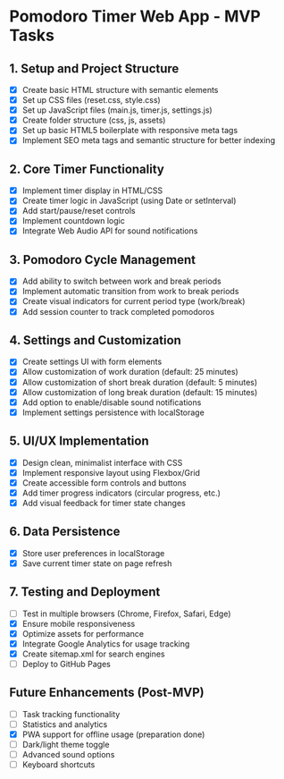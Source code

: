 # Pomodoro Timer Web App - MVP Tasks

## 1. Setup and Project Structure
- [x] Create basic HTML structure with semantic elements
- [x] Set up CSS files (reset.css, style.css)
- [x] Set up JavaScript files (main.js, timer.js, settings.js)
- [x] Create folder structure (css, js, assets)
- [x] Set up basic HTML5 boilerplate with responsive meta tags
- [x] Implement SEO meta tags and semantic structure for better indexing

## 2. Core Timer Functionality
- [x] Implement timer display in HTML/CSS
- [x] Create timer logic in JavaScript (using Date or setInterval)
- [x] Add start/pause/reset controls
- [x] Implement countdown logic
- [x] Integrate Web Audio API for sound notifications

## 3. Pomodoro Cycle Management
- [x] Add ability to switch between work and break periods
- [x] Implement automatic transition from work to break periods
- [x] Create visual indicators for current period type (work/break)
- [x] Add session counter to track completed pomodoros

## 4. Settings and Customization
- [x] Create settings UI with form elements
- [x] Allow customization of work duration (default: 25 minutes)
- [x] Allow customization of short break duration (default: 5 minutes)
- [x] Allow customization of long break duration (default: 15 minutes)
- [x] Add option to enable/disable sound notifications
- [x] Implement settings persistence with localStorage

## 5. UI/UX Implementation
- [x] Design clean, minimalist interface with CSS
- [x] Implement responsive layout using Flexbox/Grid
- [x] Create accessible form controls and buttons
- [x] Add timer progress indicators (circular progress, etc.)
- [x] Add visual feedback for timer state changes

## 6. Data Persistence
- [x] Store user preferences in localStorage
- [x] Save current timer state on page refresh

## 7. Testing and Deployment
- [ ] Test in multiple browsers (Chrome, Firefox, Safari, Edge)
- [x] Ensure mobile responsiveness
- [x] Optimize assets for performance
- [x] Integrate Google Analytics for usage tracking
- [x] Create sitemap.xml for search engines
- [ ] Deploy to GitHub Pages

## Future Enhancements (Post-MVP)
- [ ] Task tracking functionality
- [ ] Statistics and analytics
- [x] PWA support for offline usage (preparation done)
- [ ] Dark/light theme toggle
- [ ] Advanced sound options
- [ ] Keyboard shortcuts

